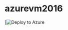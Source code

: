 # azurevm2016
[![Deploy to Azure](https://portal.azure.com/#create/Microsoft.Template/uri/{https%3A%2F%2Fraw.githubusercontent.com%2Fhiroyannnn%2Fazurevm2016%2Fmaster%2F2016vm.json})
